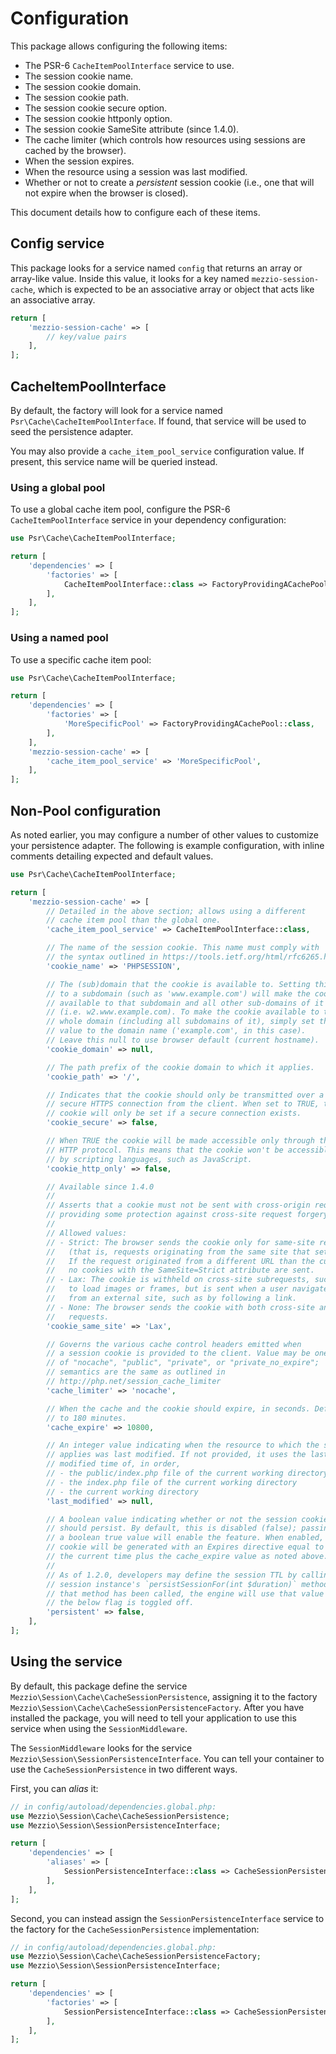 # Configuration

This package allows configuring the following items:

- The PSR-6 `CacheItemPoolInterface` service to use.
- The session cookie name.
- The session cookie domain.
- The session cookie path.
- The session cookie secure option.
- The session cookie httponly option.
- The session cookie SameSite attribute (since 1.4.0).
- The cache limiter (which controls how resources using sessions are cached by the browser).
- When the session expires.
- When the resource using a session was last modified.
- Whether or not to create a _persistent_ session cookie (i.e., one that will
  not expire when the browser is closed).

This document details how to configure each of these items.

## Config service

This package looks for a service named `config` that returns an array or
array-like value. Inside this value, it looks for a key named
`mezzio-session-cache`, which is expected to be an associative array or
object that acts like an associative array.

```php
return [
    'mezzio-session-cache' => [
        // key/value pairs
    ],
];
```

## CacheItemPoolInterface

By default, the factory will look for a service named
`Psr\Cache\CacheItemPoolInterface`. If found, that service will be used to seed
the persistence adapter.

You may also provide a `cache_item_pool_service` configuration value. If
present, this service name will be queried instead.

### Using a global pool

To use a global cache item pool, configure the PSR-6 `CacheItemPoolInterface`
service in your dependency configuration:

```php
use Psr\Cache\CacheItemPoolInterface;

return [
    'dependencies' => [
        'factories' => [
            CacheItemPoolInterface::class => FactoryProvidingACachePool::class,
        ],
    ],
];
```

### Using a named pool

To use a specific cache item pool:

```php
use Psr\Cache\CacheItemPoolInterface;

return [
    'dependencies' => [
        'factories' => [
            'MoreSpecificPool' => FactoryProvidingACachePool::class,
        ],
    ],
    'mezzio-session-cache' => [
        'cache_item_pool_service' => 'MoreSpecificPool',
    ],
];
```

## Non-Pool configuration

As noted earlier, you may configure a number of other values to customize your
persistence adapter. The following is example configuration, with inline
comments detailing expected and default values.

```php
use Psr\Cache\CacheItemPoolInterface;

return [
    'mezzio-session-cache' => [
        // Detailed in the above section; allows using a different
        // cache item pool than the global one.
        'cache_item_pool_service' => CacheItemPoolInterface::class,

        // The name of the session cookie. This name must comply with
        // the syntax outlined in https://tools.ietf.org/html/rfc6265.html
        'cookie_name' => 'PHPSESSION',

        // The (sub)domain that the cookie is available to. Setting this
        // to a subdomain (such as 'www.example.com') will make the cookie
        // available to that subdomain and all other sub-domains of it
        // (i.e. w2.www.example.com). To make the cookie available to the
        // whole domain (including all subdomains of it), simply set the
        // value to the domain name ('example.com', in this case).
        // Leave this null to use browser default (current hostname).
        'cookie_domain' => null,

        // The path prefix of the cookie domain to which it applies.
        'cookie_path' => '/',

        // Indicates that the cookie should only be transmitted over a
        // secure HTTPS connection from the client. When set to TRUE, the
        // cookie will only be set if a secure connection exists.
        'cookie_secure' => false,

        // When TRUE the cookie will be made accessible only through the
        // HTTP protocol. This means that the cookie won't be accessible
        // by scripting languages, such as JavaScript.
        'cookie_http_only' => false,

        // Available since 1.4.0
        //
        // Asserts that a cookie must not be sent with cross-origin requests,
        // providing some protection against cross-site request forgery attacks (CSRF).
        //
        // Allowed values:
        // - Strict: The browser sends the cookie only for same-site requests
        //   (that is, requests originating from the same site that set the cookie).
        //   If the request originated from a different URL than the current one,
        //   no cookies with the SameSite=Strict attribute are sent.
        // - Lax: The cookie is withheld on cross-site subrequests, such as calls
        //   to load images or frames, but is sent when a user navigates to the URL
        //   from an external site, such as by following a link.
        // - None: The browser sends the cookie with both cross-site and same-site
        //   requests.
        'cookie_same_site' => 'Lax',

        // Governs the various cache control headers emitted when
        // a session cookie is provided to the client. Value may be one
        // of "nocache", "public", "private", or "private_no_expire";
        // semantics are the same as outlined in
        // http://php.net/session_cache_limiter
        'cache_limiter' => 'nocache',

        // When the cache and the cookie should expire, in seconds. Defaults
        // to 180 minutes.
        'cache_expire' => 10800,

        // An integer value indicating when the resource to which the session
        // applies was last modified. If not provided, it uses the last
        // modified time of, in order,
        // - the public/index.php file of the current working directory
        // - the index.php file of the current working directory
        // - the current working directory
        'last_modified' => null,

        // A boolean value indicating whether or not the session cookie
        // should persist. By default, this is disabled (false); passing
        // a boolean true value will enable the feature. When enabled, the
        // cookie will be generated with an Expires directive equal to the
        // the current time plus the cache_expire value as noted above.
        //
        // As of 1.2.0, developers may define the session TTL by calling the
        // session instance's `persistSessionFor(int $duration)` method. When
        // that method has been called, the engine will use that value even if
        // the below flag is toggled off.
        'persistent' => false,
    ],
];
```

## Using the service

By default, this package define the service `Mezzio\Session\Cache\CacheSessionPersistence`,
assigning it to the factory `Mezzio\Session\Cache\CacheSessionPersistenceFactory`.
After you have installed the package, you will need to tell your application to
use this service when using the `SessionMiddleware`.

The `SessionMiddleware` looks for the service `Mezzio\Session\SessionPersistenceInterface`.
You can tell your container to use the `CacheSessionPersistence` in two
different ways.

First, you can _alias_ it:

```php
// in config/autoload/dependencies.global.php:
use Mezzio\Session\Cache\CacheSessionPersistence;
use Mezzio\Session\SessionPersistenceInterface;

return [
    'dependencies' => [
        'aliases' => [
            SessionPersistenceInterface::class => CacheSessionPersistence::class,
        ],
    ],
];
```

Second, you can instead assign the `SessionPersistenceInterface` service to the
factory for the `CacheSessionPersistence` implementation:

```php
// in config/autoload/dependencies.global.php:
use Mezzio\Session\Cache\CacheSessionPersistenceFactory;
use Mezzio\Session\SessionPersistenceInterface;

return [
    'dependencies' => [
        'factories' => [
            SessionPersistenceInterface::class => CacheSessionPersistenceFactory::class,
        ],
    ],
];
```
